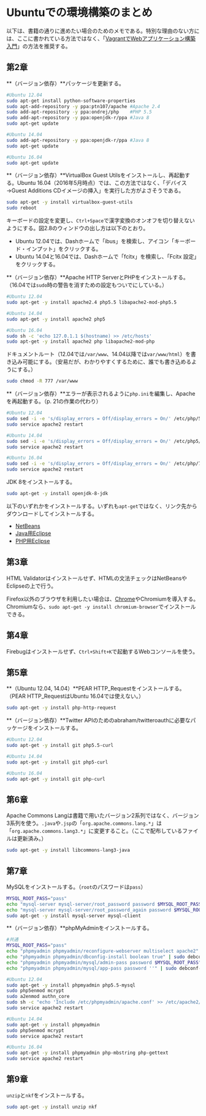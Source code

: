 # Ubuntuでの環境構築のまとめ

以下は、書籍の通りに進めたい場合のためのメモである。特別な理由のない方には、ここに書かれている方法ではなく、「[VagrantでWebアプリケーション構築入門](https://github.com/taroyabuki/webbook2server)」の方法を推奨する。



## 第2章

**（バージョン依存）**パッケージを更新する。

```bash
#Ubuntu 12.04
sudo apt-get install python-software-properties
sudo apt-add-repository -y ppa:ptn107/apache #Apache 2.4
sudo add-apt-repository -y ppa:ondrej/php    #PHP 5.5
sudo add-apt-repository -y ppa:openjdk-r/ppa #Java 8
sudo apt-get update

#Ubuntu 14.04
sudo add-apt-repository -y ppa:openjdk-r/ppa #Java 8
sudo apt-get update

#Ubuntu 16.04
sudo apt-get update
```

**（バージョン依存）**VirtualBox Guest Utilsをインストールし、再起動する。Ubuntu 16.04（2016年5月時点）では、この方法ではなく、「デバイス→Guest Additions CDイメージの挿入」を実行した方がよさそうである。

```bash
sudo apt-get -y install virtualbox-guest-utils
sudo reboot
```

キーボードの設定を変更し、`Ctrl+Space`で漢字変換のオンオフを切り替えないようにする。図2.8のウィンドウの出し方は以下のとおり。

* Ubuntu 12.04では、Dashホームで「ibus」を検索し、アイコン「キーボード・インプット」をクリックする。
* Ubuntu 14.04と16.04では、Dashホームで「fcitx」を検索し、「Fcitx 設定」をクリックする。

**（バージョン依存）**Apache HTTP ServerとPHPをインストールする。（16.04では`sudo`時の警告を消すための設定もついでにしている。）

```bash
#Ubuntu 12.04
sudo apt-get -y install apache2.4 php5.5 libapache2-mod-php5.5

#Ubuntu 14.04
sudo apt-get -y install apache2 php5

#Ubuntu 16.04
sudo sh -c 'echo 127.0.1.1 $(hostname) >> /etc/hosts'
sudo apt-get -y install apache2 php libapache2-mod-php
```

ドキュメントルート（12.04では`/var/www`、14.04以降では`var/www/html`）を書き込み可能にする。（安易だが、わかりやすくするために、誰でも書き込めるようにする。）

```bash
sudo chmod -R 777 /var/www
```

**（バージョン依存）**エラーが表示されるように`php.ini`を編集し、Apacheを再起動する。（p. 21の作業の代わり）

```bash
#Ubuntu 12.04
sudo sed -i -e 's/display_errors = Off/display_errors = On/' /etc/php/5.5/apache2/php.ini
sudo service apache2 restart

#Ubuntu 14.04
sudo sed -i -e 's/display_errors = Off/display_errors = On/' /etc/php5/apache2/php.ini
sudo service apache2 restart

#Ubuntu 16.04
sudo sed -i -e 's/display_errors = Off/display_errors = On/' /etc/php/7.0/apache2/php.ini
sudo service apache2 restart
```

JDK 8をインストールする。

```bash
sudo apt-get -y install openjdk-8-jdk
```

以下のいずれかをインストールする。いずれも`apt-get`ではなく、リンク先からダウンロードしてインストールする。

* [NetBeans](https://netbeans.org/downloads/)
* [Java用Eclipse](http://www.eclipse.org/downloads/packages/eclipse-ide-java-ee-developers/mars2)
* [PHP用Eclipse](http://www.eclipse.org/downloads/packages/eclipse-php-developers/mars2)



## 第3章

HTML Validatorはインストールせず、HTMLの文法チェックはNetBeansやEclipseの上で行う。

Firefox以外のブラウザを利用したい場合は、[Chrome](https://www.google.co.jp/chrome/)やChromiumを導入する。Chromiumなら、`sudo apt-get -y install chromium-browser`でインストールできる。



## 第4章

Firebugはインストールせず、`Ctrl+Shift+K`で起動するWebコンソールを使う。



## 第5章

**（Ubuntu 12.04, 14.04）**PEAR HTTP_Requestをインストールする。（PEAR HTTP_RequestはUbuntu 16.04では使えない。）

```bash
sudo apt-get -y install php-http-request
```

**（バージョン依存）**Twitter APIのためのabraham/twitteroauthに必要なパッケージをインストールする。


```bash
#Ubuntu 12.04
sudo apt-get -y install git php5.5-curl

#Ubuntu 14.04
sudo apt-get -y install git php5-curl

#Ubuntu 16.04
sudo apt-get -y install git php-curl
```



## 第6章

Apache Commons Langは書籍で用いたバージョン2系列ではなく、バージョン3系列を使う。`.java`や`.jsp`の「`org.apache.commons.lang.*`」は「`org.apache.commons.lang3.*`」に変更すること。（ここで配布しているファイルは更新済み。）

```bash
sudo apt-get -y install libcommons-lang3-java
```



## 第7章

MySQLをインストールする。（`root`のパスワードは`pass`）

```bash
MYSQL_ROOT_PASS="pass"
echo "mysql-server mysql-server/root_password password $MYSQL_ROOT_PASS" | sudo debconf-set-selections
echo "mysql-server mysql-server/root_password_again password $MYSQL_ROOT_PASS" | sudo debconf-set-selections
sudo apt-get -y install mysql-server mysql-client
```

**（バージョン依存）**phpMyAdminをインストールする。

```bash
#共通
MYSQL_ROOT_PASS="pass"
echo "phpmyadmin phpmyadmin/reconfigure-webserver multiselect apache2" | sudo debconf-set-selections
echo "phpmyadmin phpmyadmin/dbconfig-install boolean true" | sudo debconf-set-selections
echo "phpmyadmin phpmyadmin/mysql/admin-pass password $MYSQL_ROOT_PASS" | sudo debconf-set-selections
echo "phpmyadmin phpmyadmin/mysql/app-pass password ''" | sudo debconf-set-selections

#Ubuntu 12.04
sudo apt-get -y install phpmyadmin php5.5-mysql
sudo php5enmod mcrypt
sudo a2enmod authn_core
sudo sh -c "echo 'Include /etc/phpmyadmin/apache.conf' >> /etc/apache2/apache2.conf"
sudo service apache2 restart

#Ubuntu 14.04
sudo apt-get -y install phpmyadmin
sudo php5enmod mcrypt
sudo service apache2 restart

#Ubuntu 16.04
sudo apt-get -y install phpmyadmin php-mbstring php-gettext
sudo service apache2 restart
```



## 第9章

`unzip`と`nkf`をインストールする。

```bash
sudo apt-get -y install unzip nkf
```
